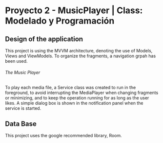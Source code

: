 # Proyecto 2 - MusicPlayer | Class: Modelado y Programación

## Design of the application
This project is using the MVVM architecture, denoting the use of Models, Views and ViewModels. To organize the fragments, a navigation grpah has been used. 

###### The Music Player
To play each media file, a Service class was created to run in the foreground, to avoid interrupting the 
MediaPlayer when  changing fragments or minimizing, and to keep the operation running for as long as the user likes. 
 A simple dialog box is shown in the notification panel when the service is started. 

## Data Base
This project uses the google recommended library, Room. 




